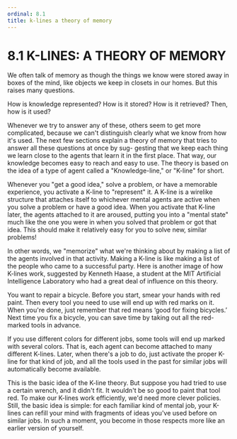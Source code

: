 ```yaml
---
ordinal: 8.1
title: k-lines a theory of memory
---
```


# 8.1 K-LINES: A THEORY OF MEMORY

We often talk of memory as though the things we know were stored away in boxes of the mind, like objects we keep in closets in our homes. But this raises many questions.

How is knowledge represented? How is it stored? How is it retrieved? Then, how is it used?

Whenever we try to answer any of these, others seem to get more complicated, because we can't distinguish clearly what we know from how it's used. The next few sections explain a theory of memory that tries to answer all these questions at once by sug- gesting that we keep each thing we learn close to the agents that learn it in the first place. That way, our knowledge becomes easy to reach and easy to use. The theory is based on the idea of a type of agent called a "Knowledge-line," or "K-line" for short.

Whenever you "get a good idea," solve a problem, or have a memorable experience, you activate a K-line to "represent" it. A K-line is a wirelike structure that attaches itself to whichever mental agents are active when you solve a problem or have a good idea. When you activate that K-line later, the agents attached to it are aroused, putting you into a "mental state" much like the one you were in when you solved that problem or got that idea. This should make it relatively easy for you to solve new, similar problems!

In other words, we "memorize" what we're thinking about by making a list of the agents involved in that activity. Making a K-line is like making a list of the people who came to a successful party. Here is another image of how K-lines work, suggested by Kenneth Haase, a student at the MIT Artificial Intelligence Laboratory who had a great deal of influence on this theory.

You want to repair a bicycle. Before you start, smear your hands with red paint. Then every tool you need to use will end up with red marks on it. When you're done, just remember that red means &lsquo;good for fixing bicycles.&rsquo; Next time you fix a bicycle, you can save time by taking out all the red-marked tools in advance.

If you use different colors for different jobs, some tools will end up marked with several colors. That is, each agent can become attached to many different K-lines. Later, when there's a job to do, just activate the proper K-line for that kind of job, and all the tools used in the past for similar jobs will automatically become available.

This is the basic idea of the K-line theory. But suppose you had tried to use a certain wrench, and it didn't fit. It wouldn't be so good to paint that tool red. To make our K-lines work efficiently, we'd need more clever policies. Still, the basic idea is simple: for each familiar kind of mental job, your K-lines can refill your mind with fragments of ideas you've used before on similar jobs. In such a moment, you become in those respects more like an earlier version of yourself.
